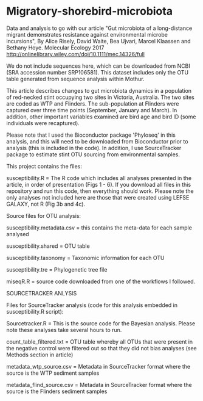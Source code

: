 # Migratory-shorebird-microbiota
Data and analysis to go with our article "Gut microbiota of a long-distance migrant demonstrates resistance against environmental microbe incursions", By Alice Risely, David Waite, Bea Ujvari, Marcel Klaassen and Bethany Hoye. 
Molecular Ecology 2017 http://onlinelibrary.wiley.com/doi/10.1111/mec.14326/full

We do not include sequences here, which can be downloaded from NCBI (SRA accession number SRP106581). This dataset includes only the OTU table generated from sequence analysis within Mothur. 

This article describes changes to gut microbiota dynamics in a population of red-necked stint occupying two sites in Victoria, Australia. The two sites are coded as WTP and Flinders. The sub-population at Flinders were captured over three time points (September, January and March). In addition, other important variables examined are bird age and bird ID (some individuals were recaptured).

Please note that I used the Bioconductor package 'Phyloseq' in this analysis, and this will need to be downloaded from Bioconductor prior to analysis (this is included in the code). In addition, I use SourceTracker package to estimate stint OTU sourcing from environmental samples.

This project contains the files:

susceptibility.R = The R code which includes all analyses presented in the article, in order of presentation (Figs 1 - 6). If you download all files in this repository and run this code, then everything should work. Please note the only analyses not included here are those that were created using LEFSE GALAXY, not R (Fig 3b and 4c).

Source files for OTU analysis:

susceptibility.metadata.csv = this contains the meta-data for each sample analysed

susceptibility.shared = OTU table

susceptibility.taxonomy = Taxonomic information for each OTU

susceptibility.tre = Phylogenetic tree file

miseqR.R = source code downloaded from one of the workflows I followed.

SOURCETRACKER ANLYSIS

Files for SourceTracker analysis (code for this analysis embedded in susceptibility.R script):

Sourcetracker.R = This is the source code for the Bayesian analysis. Please note these analyses take several hours to run.

count_table_filtered.txt = OTU table whereby all OTUs that were present in the negative control were filtered out so that they did not bias analyses (see Methods section in article)

metadata_wtp_source.csv = Metadata in SourceTracker format where the source is the WTP sediment samples

metadata_flind_source.csv = Metadata in SourceTracker format where the source is the Flinders sediment samples



